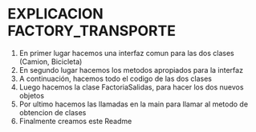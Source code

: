 # EXPLICACION FACTORY_TRANSPORTE

1. En primer lugar hacemos una interfaz comun para las dos clases (Camion, Bicicleta)
2. En segundo lugar hacemos los metodos apropiados para la interfaz
3. A continuación, hacemos todo el codigo de las dos clases
4. Luego hacemos la clase FactoriaSalidas, para hacer los dos nuevos objetos
5. Por ultimo hacemos las llamadas en la main para llamar al metodo de obtencion de clases
6. Finalmente creamos este Readme
